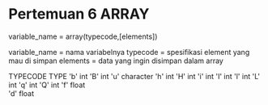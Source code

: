 # Pertemuan 6 ARRAY

variable_name = array(typecode,[elements])

variable_name = nama variabelnya
typecode = spesifikasi element yang mau di simpan
elements = data yang ingin disimpan dalam array

TYPECODE    TYPE
'b'	        int
'B'		    int
'u'	        character
'h'		    int
'H'		    int
'i'		    int
'I'		    int
'l'		    int
'L'		    int
'q'		    int
'Q'		    int
'f'	        float	
'd'	        float	